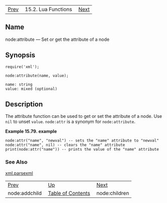 |     |     |     |
| --- | --- | --- |
| [Prev](lua.ref.xml.node_addchild)  | 15.2. Lua Functions |  [Next](lua.ref.xml.node_children.php) |

<a name="lua.ref.xml.node_attribute"></a>
## Name

node:attribute — Set or get the attribute of a node

<a name="idp28021616"></a>
## Synopsis

`require('xml');`

`node:attribute(name, value);`

```
name: string
value: mixed (optional)
```
<a name="idp28025008"></a>
## Description

The attribute function can be used to get or set the attribute of a node. Use `nil` to unset `value`. `node:attr` is a synonym for `node:attribute`.

<a name="lua.ref.xml.node_attribute.example"></a>

**Example 15.79. example**

```
node:attr("name", "newval") -- sets the "name" attribute to "newval"
node:attr("name", nil) -- clears the "name" attribute
print(node:attr("name")) -- prints the value of the "name" attribute
```

<a name="idp28030448"></a>
### See Also

[xml.parsexml](lua.ref.xml.parsexml "xml.parsexml")

|     |     |     |
| --- | --- | --- |
| [Prev](lua.ref.xml.node_addchild)  | [Up](lua.function.details.php) |  [Next](lua.ref.xml.node_children.php) |
| node:addchild  | [Table of Contents](index) |  node:children |

